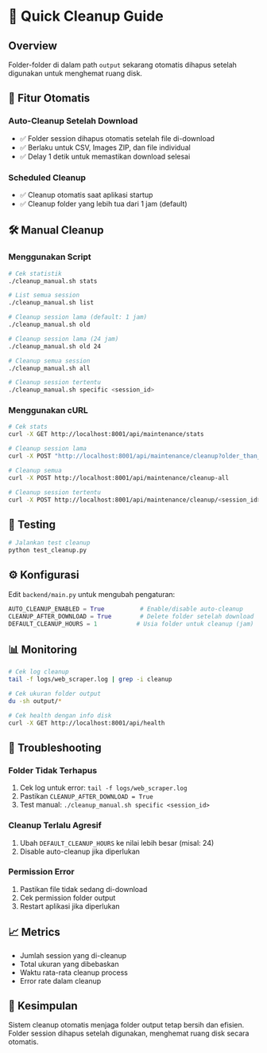 # 🧹 Quick Cleanup Guide

## Overview
Folder-folder di dalam path `output` sekarang otomatis dihapus setelah digunakan untuk menghemat ruang disk.

## 🚀 Fitur Otomatis

### Auto-Cleanup Setelah Download
- ✅ Folder session dihapus otomatis setelah file di-download
- ✅ Berlaku untuk CSV, Images ZIP, dan file individual
- ✅ Delay 1 detik untuk memastikan download selesai

### Scheduled Cleanup
- ✅ Cleanup otomatis saat aplikasi startup
- ✅ Cleanup folder yang lebih tua dari 1 jam (default)

## 🛠️ Manual Cleanup

### Menggunakan Script
```bash
# Cek statistik
./cleanup_manual.sh stats

# List semua session
./cleanup_manual.sh list

# Cleanup session lama (default: 1 jam)
./cleanup_manual.sh old

# Cleanup session lama (24 jam)
./cleanup_manual.sh old 24

# Cleanup semua session
./cleanup_manual.sh all

# Cleanup session tertentu
./cleanup_manual.sh specific <session_id>
```

### Menggunakan cURL
```bash
# Cek stats
curl -X GET http://localhost:8001/api/maintenance/stats

# Cleanup session lama
curl -X POST "http://localhost:8001/api/maintenance/cleanup?older_than_hours=1"

# Cleanup semua
curl -X POST http://localhost:8001/api/maintenance/cleanup-all

# Cleanup session tertentu
curl -X POST http://localhost:8001/api/maintenance/cleanup/<session_id>
```

## 🧪 Testing
```bash
# Jalankan test cleanup
python test_cleanup.py
```

## ⚙️ Konfigurasi
Edit `backend/main.py` untuk mengubah pengaturan:
```python
AUTO_CLEANUP_ENABLED = True          # Enable/disable auto-cleanup
CLEANUP_AFTER_DOWNLOAD = True        # Delete folder setelah download
DEFAULT_CLEANUP_HOURS = 1           # Usia folder untuk cleanup (jam)
```

## 📊 Monitoring
```bash
# Cek log cleanup
tail -f logs/web_scraper.log | grep -i cleanup

# Cek ukuran folder output
du -sh output/*

# Cek health dengan info disk
curl -X GET http://localhost:8001/api/health
```

## 🚨 Troubleshooting

### Folder Tidak Terhapus
1. Cek log untuk error: `tail -f logs/web_scraper.log`
2. Pastikan `CLEANUP_AFTER_DOWNLOAD = True`
3. Test manual: `./cleanup_manual.sh specific <session_id>`

### Cleanup Terlalu Agresif
1. Ubah `DEFAULT_CLEANUP_HOURS` ke nilai lebih besar (misal: 24)
2. Disable auto-cleanup jika diperlukan

### Permission Error
1. Pastikan file tidak sedang di-download
2. Cek permission folder output
3. Restart aplikasi jika diperlukan

## 📈 Metrics
- Jumlah session yang di-cleanup
- Total ukuran yang dibebaskan
- Waktu rata-rata cleanup process
- Error rate dalam cleanup

## 🎯 Kesimpulan
Sistem cleanup otomatis menjaga folder output tetap bersih dan efisien. Folder session dihapus setelah digunakan, menghemat ruang disk secara otomatis. 